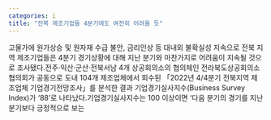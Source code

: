 ```yaml
---
categories: i
title: "전북 제조기업들 4분기에도 여전히 어려울 듯"
---
```

고물가에 원가상승 및 원자재 수급 불안, 금리인상 등 대내외 불확실성 지속으로 전북 지역 제조기업들은 4분기 경기상황에 대해 지난 분기와 마찬가지로 어려움이 지속될 것으로 조사됐다.전주·익산·군산·전북서남 4개 상공회의소의 협의체인 전라북도상공회의소협의회가 공동으로 도내 104개 제조업체에서 회수된 「2022년 4/4분기 전북지역 제조업체 기업경기전망조사」를 분석한 결과 기업경기실사지수(Business Survey Index)가 ‘88’로 나타났다.기업경기실사지수는 100 이상이면 ‘다음 분기의 경기를 지난 분기보다 긍정적으로 보는
